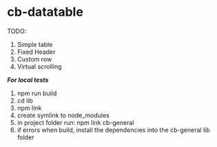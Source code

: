 # cb-datatable

TODO:
1. Simple table
2. Fixed Header
3. Custom row
4. Virtual scrolling

***For local tests***
1. npm run build
2. cd lib
3. npm link
4. create symlink to node_modules
5. in project folder run: npm link cb-general
6. if errors when build, install the dependencies into the cb-general lib folder
